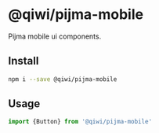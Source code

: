 # @qiwi/pijma-mobile

Pijma mobile ui components.

## Install
```bash
npm i --save @qiwi/pijma-mobile
```

## Usage
```javascript
import {Button} from '@qiwi/pijma-mobile'
```
